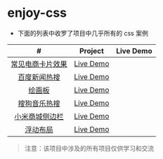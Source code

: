 # enjoy-css

- 下面的列表中收罗了项目中几乎所有的 css 案例

|                                               #                                               | Project                                                                            | Live Demo |
| :-------------------------------------------------------------------------------------------: | ---------------------------------------------------------------------------------- | --------- |
|  [常见电商卡片效果](https://gitee.com/gu-li-han-river/enjoy-css/tree/develop/src/good-card)   | [Live Demo](https://gu-li-han-river.gitee.io/enjoy-css/baidu-news-list/index.html) |
| [百度新闻热搜](https://gitee.com/gu-li-han-river/enjoy-css/tree/develop/src/baidu-news-list)  | [Live Demo](https://gu-li-han-river.gitee.io/enjoy-css/baidu-news-list/index.html) |
|     [绘画板](https://gitee.com/gu-li-han-river/enjoy-css/tree/develop/src/drawing-board)      | [Live Demo](https://gu-li-han-river.gitee.io/enjoy-css/drawing-board/index.html)   |
|   [搜狗音乐热搜](https://gitee.com/gu-li-han-river/enjoy-css/tree/develop/src/sougou-list)    | [Live Demo](https://gu-li-han-river.gitee.io/enjoy-css/sougou-list/inde.html)      |
| [小米商城侧边栏](https://gitee.com/gu-li-han-river/enjoy-css/tree/develop/src/xiaomi-sidebar) | [Live Demo](https://gu-li-han-river.gitee.io/enjoy-css/xiaomi-sidebar/index.html)  |
|      [浮动布局](https://gitee.com/gu-li-han-river/enjoy-css/tree/develop/src/float-bar)       | [Live Demo](https://gu-li-han-river.gitee.io/enjoy-css/float-bar/index.html)       |

> 注意：该项目中涉及的所有项目仅供学习和交流
